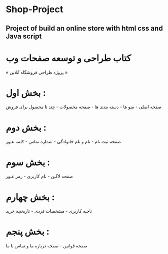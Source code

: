 # Shop-Project
Project of build an online store with html css and Java script
---------------------------------------
# کتاب طراحی و توسعه صفحات وب
« پروژه طراحی فروشگاه آنلاین »

# بخش اول :
صفحه اصلی -
منو ها -
دسته بندی ها -
صفحه محصولات -
چند تا محصول برای فروش

# بخش دوم :
‌صفحه ثبت نام -
‌نام و نام خانوادگی -
‌شماره تماس -
‌کلمه عبور

# بخش سوم :
‌صفحه لاگین -
‌نام کاربری -
‌رمز عبور

# بخش چهارم :
‌ناحیه کاربری -
‌مشخصات فردی -
‌تاریخچه خرید

# بخش پنجم :
‌صفحه قوانین -
‌صفحه درباره ما و تماس با ما
